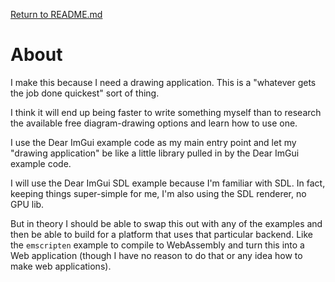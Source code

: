 [Return to README.md](README.md)

# About

I make this because I need a drawing application.
This is a "whatever gets the job done quickest" sort of thing.

I think it will end up being faster to write something myself
than to research the available free diagram-drawing options and
learn how to use one.

I use the Dear ImGui example code as my main entry point and let
my "drawing application" be like a little library pulled in by
the Dear ImGui example code.

I will use the Dear ImGui SDL example because I'm familiar with
SDL. In fact, keeping things super-simple for me, I'm also using
the SDL renderer, no GPU lib.

But in theory I should be able to swap this out with any of the
examples and then be able to build for a platform that uses that
particular backend. Like the `emscripten` example to compile to
WebAssembly and turn this into a Web application (though I have
no reason to do that or any idea how to make web applications).



